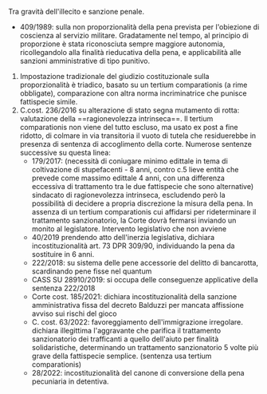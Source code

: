 Tra gravità dell'illecito e sanzione penale.
- 409/1989: sulla non proporzionalità della pena prevista per l'obiezione di coscienza al servizio militare.
Gradatamente nel tempo, al principio di proporzione è stata riconosciuta sempre maggiore autonomia, ricollegandolo alla finalità rieducativa della pena, e applicabilità alle sanzioni amministrative di tipo punitivo.

1. Impostazione tradizionale del giudizio costituzionale sulla proporzionalità è triadico, basato su un tertium comparationis (a rime obbligate), comparazione con altra norma incriminatrice che punisce fattispecie simile.
2. C.cost. 236/2016 su alterazione di stato segna mutamento di rotta: valutazione della ==ragionevolezza intrinseca==. Il tertium comparationis non viene del tutto escluso, ma usato ex post a fine ridotto, di colmare in via transitoria il vuoto di tutela che residuerebbe in presenza di sentenza di accoglimento della corte. Numerose sentenze successive su questa linea:
	- 179/2017: (necessità di coniugare minimo edittale in tema di coltivazione di stupefacenti - 8 anni, contro c.5 lieve entità che prevede come massimo edittale 4 anni, con una differenza eccessiva di trattamento tra le due fattispecie che sono alternative) sindacato di ragionevolezza intrinseca, escludendo però la possibilità di decidere a propria discrezione la misura della pena. In assenza di un tertium comparationis cui affidarsi per rideterminare il trattamento sanzionatorio, la Corte dovrà fermarsi inviando un monito al legislatore. Intervento legislativo che non avviene
	- 40/2019 prendendo atto dell'inerzia legislativa, dichiara incostituzionalità art. 73 DPR 309/90, individuando la pena da sostituire in 6 anni.
	- 222/2018: su sistema delle pene accessorie del delitto di bancarotta, scardinando pene fisse nel quantum
	- CASS SU 28910/2019: si occupa delle conseguenze applicative della sentenza 222/2018
	- Corte cost. 185/2021: dichiara incostituzionalità della sanzione amministrativa fissa del decreto Balduzzi per mancata affissione avviso sui rischi del gioco 
	- C. cost. 63/2022: favoreggiamento dell'immigrazione irregolare. dichiara illegittima l'aggravante che parifica il trattamento sanzionatorio dei trafficanti a quello dell'aiuto per finalità solidaristiche, determinando un trattamento sanzionatorio 5 volte più grave della fattispecie semplice. (sentenza usa tertium comparationis)
	- 28/2022: incostituzionalità del canone di conversione della pena pecuniaria in detentiva.